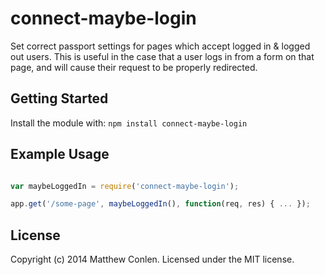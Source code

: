 # connect-maybe-login

Set correct passport settings for pages which accept logged in & logged out users. This
is useful in the case that a user logs in from a form on that page, and will cause
their request to be properly redirected. 

## Getting Started
Install the module with: `npm install connect-maybe-login`

## Example Usage

```javascript

var maybeLoggedIn = require('connect-maybe-login');

app.get('/some-page', maybeLoggedIn(), function(req, res) { ... });
```
## License
Copyright (c) 2014 Matthew Conlen. Licensed under the MIT license.

